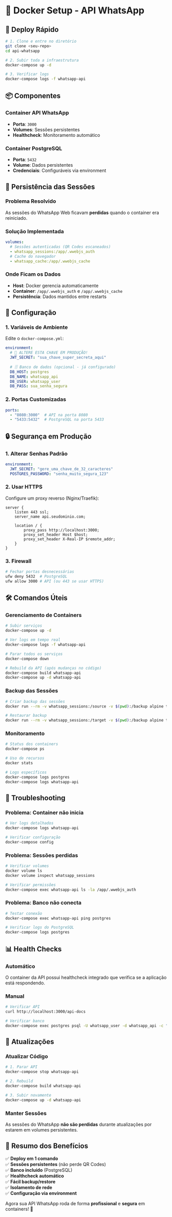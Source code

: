 # 🐳 Docker Setup - API WhatsApp

## 🚀 Deploy Rápido

```bash
# 1. Clone e entre no diretório
git clone <seu-repo>
cd api-whatsapp

# 2. Subir toda a infraestrutura
docker-compose up -d

# 3. Verificar logs
docker-compose logs -f whatsapp-api
```

## 📦 Componentes

### **Container API WhatsApp**
- **Porta**: `3000`
- **Volumes**: Sessões persistentes
- **Healthcheck**: Monitoramento automático

### **Container PostgreSQL**
- **Porta**: `5432`
- **Volume**: Dados persistentes
- **Credenciais**: Configuráveis via environment

## 💾 Persistência das Sessões

### **Problema Resolvido**
As sessões do WhatsApp Web ficavam **perdidas** quando o container era reiniciado.

### **Solução Implementada**
```yaml
volumes:
  # Sessões autenticadas (QR Codes escaneados)
  - whatsapp_sessions:/app/.wwebjs_auth
  # Cache do navegador
  - whatsapp_cache:/app/.wwebjs_cache
```

### **Onde Ficam os Dados**
- **Host**: Docker gerencia automaticamente
- **Container**: `/app/.wwebjs_auth` e `/app/.wwebjs_cache`
- **Persistência**: Dados mantidos entre restarts

## 🔧 Configuração

### **1. Variáveis de Ambiente**
Edite o `docker-compose.yml`:

```yaml
environment:
  # 🔐 ALTERE ESTA CHAVE EM PRODUÇÃO!
  JWT_SECRET: "sua_chave_super_secreta_aqui"
  
  # 🗄️ Banco de dados (opcional - já configurado)
  DB_HOST: postgres
  DB_NAME: whatsapp_api
  DB_USER: whatsapp_user
  DB_PASS: sua_senha_segura
```

### **2. Portas Customizadas**
```yaml
ports:
  - "8080:3000"  # API na porta 8080
  - "5433:5432"  # PostgreSQL na porta 5433
```

## 🔒 Segurança em Produção

### **1. Alterar Senhas Padrão**
```yaml
environment:
  JWT_SECRET: "gere_uma_chave_de_32_caracteres"
  POSTGRES_PASSWORD: "senha_muito_segura_123"
```

### **2. Usar HTTPS**
Configure um proxy reverso (Nginx/Traefik):

```nginx
server {
    listen 443 ssl;
    server_name api.seudominio.com;
    
    location / {
        proxy_pass http://localhost:3000;
        proxy_set_header Host $host;
        proxy_set_header X-Real-IP $remote_addr;
    }
}
```

### **3. Firewall**
```bash
# Fechar portas desnecessárias
ufw deny 5432  # PostgreSQL
ufw allow 3000 # API (ou 443 se usar HTTPS)
```

## 🛠️ Comandos Úteis

### **Gerenciamento de Containers**
```bash
# Subir serviços
docker-compose up -d

# Ver logs em tempo real
docker-compose logs -f whatsapp-api

# Parar todos os serviços
docker-compose down

# Rebuild da API (após mudanças no código)
docker-compose build whatsapp-api
docker-compose up -d whatsapp-api
```

### **Backup das Sessões**
```bash
# Criar backup das sessões
docker run --rm -v whatsapp_sessions:/source -v $(pwd):/backup alpine tar czf /backup/sessions-backup.tar.gz -C /source .

# Restaurar backup
docker run --rm -v whatsapp_sessions:/target -v $(pwd):/backup alpine tar xzf /backup/sessions-backup.tar.gz -C /target
```

### **Monitoramento**
```bash
# Status dos containers
docker-compose ps

# Uso de recursos
docker stats

# Logs específicos
docker-compose logs postgres
docker-compose logs whatsapp-api
```

## 🐞 Troubleshooting

### **Problema**: Container não inicia
```bash
# Ver logs detalhados
docker-compose logs whatsapp-api

# Verificar configuração
docker-compose config
```

### **Problema**: Sessões perdidas
```bash
# Verificar volumes
docker volume ls
docker volume inspect whatsapp_sessions

# Verificar permissões
docker-compose exec whatsapp-api ls -la /app/.wwebjs_auth
```

### **Problema**: Banco não conecta
```bash
# Testar conexão
docker-compose exec whatsapp-api ping postgres

# Verificar logs do PostgreSQL
docker-compose logs postgres
```

## 📊 Health Checks

### **Automático**
O container da API possui healthcheck integrado que verifica se a aplicação está respondendo.

### **Manual**
```bash
# Verificar API
curl http://localhost:3000/api-docs

# Verificar banco
docker-compose exec postgres psql -U whatsapp_user -d whatsapp_api -c "SELECT 1;"
```

## 🔄 Atualizações

### **Atualizar Código**
```bash
# 1. Parar API
docker-compose stop whatsapp-api

# 2. Rebuild
docker-compose build whatsapp-api

# 3. Subir novamente
docker-compose up -d whatsapp-api
```

### **Manter Sessões**
As sessões do WhatsApp **não são perdidas** durante atualizações por estarem em volumes persistentes.

## 🎯 Resumo dos Benefícios

✅ **Deploy em 1 comando**  
✅ **Sessões persistentes** (não perde QR Codes)  
✅ **Banco incluído** (PostgreSQL)  
✅ **Healthcheck automático**  
✅ **Fácil backup/restore**  
✅ **Isolamento de rede**  
✅ **Configuração via environment**  

Agora sua API WhatsApp roda de forma **profissional** e **segura** em containers! 🚀
